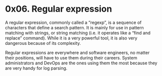 # 0x06. Regular expression

A regular expression, commonly called a “regexp”, is a sequence of characters that define a search pattern.  It is mainly for use in pattern matching with strings, or string matching (i.e. it operates like a “find and replace” command). While it is a very powerful tool, it is also very dangerous because of its complexity.

Regular expressions are everywhere and software engineers, no matter their positions, will have to use them during their careers. System administrators and DevOps are the ones using them the most because they are very handy for log parsing.

